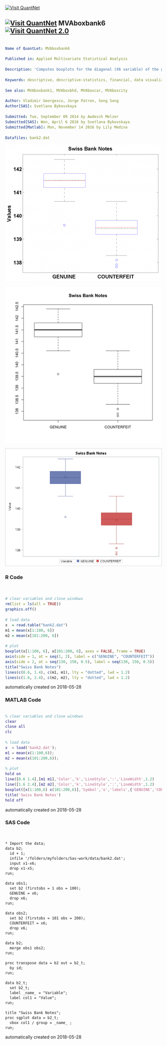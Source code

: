 [<img src="https://github.com/QuantLet/Styleguide-and-FAQ/blob/master/pictures/banner.png" width="888" alt="Visit QuantNet">](http://quantlet.de/)

## [<img src="https://github.com/QuantLet/Styleguide-and-FAQ/blob/master/pictures/qloqo.png" alt="Visit QuantNet">](http://quantlet.de/) **MVAboxbank6** [<img src="https://github.com/QuantLet/Styleguide-and-FAQ/blob/master/pictures/QN2.png" width="60" alt="Visit QuantNet 2.0">](http://quantlet.de/)

```yaml

Name of QuantLet: MVAboxbank6

Published in: Applied Multivariate Statistical Analysis

Description: 'Computes boxplots for the diagonal (X6 variable) of the genuine and forged banknotes from the Swiss bank data.'

Keywords: descriptive, descriptive-statistics, financial, data visualization, boxplot, plot, graphical representation, sas

See also: MVAboxbank1, MVAboxbhd, MVAboxcar, MVAboxcity

Author: Vladimir Georgescu, Jorge Patron, Song Song
Author[SAS]: Svetlana Bykovskaya

Submitted: Tue, September 09 2014 by Awdesch Melzer
Submitted[SAS]: Wen, April 6 2016 by Svetlana Bykovskaya
Submitted[Matlab]: Mon, November 14 2016 by Lily Medina

Datafiles: bank2.dat

```

![Picture1](MVAboxbank6-1_matlab.png)

![Picture2](MVAboxbank6-1_r.png)

![Picture3](MVAboxbank6-1_sas.png)

### R Code
```r


# clear variables and close windows
rm(list = ls(all = TRUE))
graphics.off()

# load data
x  = read.table("bank2.dat")
m1 = mean(x[1:100, 6])
m2 = mean(x[101:200, 6])

# plot
boxplot(x[1:100, 6], x[101:200, 6], axes = FALSE, frame = TRUE)
axis(side = 1, at = seq(1, 2), label = c("GENUINE", "COUNTERFEIT"))
axis(side = 2, at = seq(130, 150, 0.5), label = seq(130, 150, 0.5))
title("Swiss Bank Notes")
lines(c(0.6, 1.4), c(m1, m1), lty = "dotted", lwd = 1.2)
lines(c(1.6, 2.4), c(m2, m2), lty = "dotted", lwd = 1.2)
```

automatically created on 2018-05-28

### MATLAB Code
```matlab

% clear variables and close windows
clear
close all
clc

% load data
x  = load('bank2.dat');
m1 = mean(x(1:100,6));
m2 = mean(x(101:200,6));

% plot
hold on
line([0.6 1.4],[m1 m1],'Color','k','LineStyle',':','LineWidth',1.2)
line([1.6 2.4],[m2 m2],'Color','k','LineStyle',':','LineWidth',1.2)
boxplot([x(1:100,6) x(101:200,6)],'Symbol','o','labels',{'GENUINE','COUNTERFEIT'},'widths',0.8)
title('Swiss Bank Notes')
hold off
```

automatically created on 2018-05-28

### SAS Code
```sas


* Import the data;
data b2;
  id + 1;
  infile '/folders/myfolders/Sas-work/data/bank2.dat';
  input x1-x6;
  drop x1-x5;
run;

data obs1;
  set b2 (firstobs = 1 obs = 100);
  GENUINE = x6;
  drop x6;
run;

data obs2;
  set b2 (firstobs = 101 obs = 200);
  COUNTERFEIT = x6;
  drop x6;
run;

data b2;
  merge obs1 obs2;
run;

proc transpose data = b2 out = b2_t;
  by id;
run;

data b2_t;
  set b2_t;
  label _name_ = "Variable";
  label col1 = "Value";
run;

title "Swiss Bank Notes";
proc sgplot data = b2_t;
  vbox col1 / group = _name_ ;
run;
```

automatically created on 2018-05-28